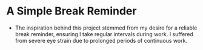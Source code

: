 # A Simple Break Reminder
- The inspiration behind this project stemmed from my desire for a reliable break reminder, ensuring I take regular intervals during work. I suffered from severe eye strain due to prolonged periods of continuous work.
